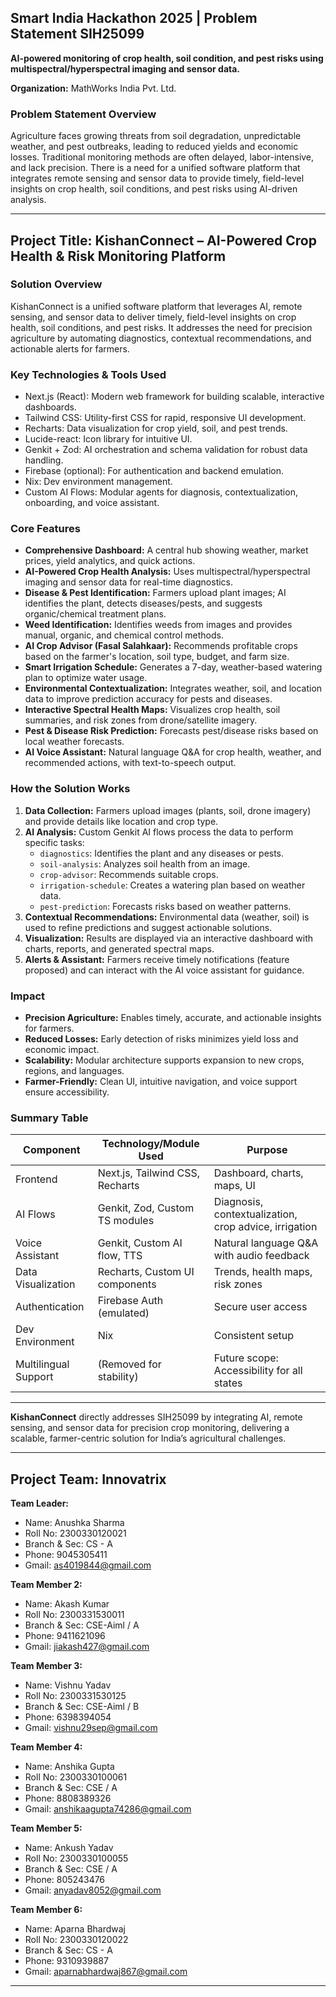 ## Smart India Hackathon 2025 | Problem Statement SIH25099

**AI-powered monitoring of crop health, soil condition, and pest risks using multispectral/hyperspectral imaging and sensor data.**

**Organization:** MathWorks India Pvt. Ltd.

### Problem Statement Overview
Agriculture faces growing threats from soil degradation, unpredictable weather, and pest outbreaks, leading to reduced yields and economic losses. Traditional monitoring methods are often delayed, labor-intensive, and lack precision. There is a need for a unified software platform that integrates remote sensing and sensor data to provide timely, field-level insights on crop health, soil conditions, and pest risks using AI-driven analysis.

---

## Project Title: KishanConnect – AI-Powered Crop Health & Risk Monitoring Platform

### Solution Overview
KishanConnect is a unified software platform that leverages AI, remote sensing, and sensor data to deliver timely, field-level insights on crop health, soil conditions, and pest risks. It addresses the need for precision agriculture by automating diagnostics, contextual recommendations, and actionable alerts for farmers.

### Key Technologies & Tools Used
- Next.js (React): Modern web framework for building scalable, interactive dashboards.
- Tailwind CSS: Utility-first CSS for rapid, responsive UI development.
- Recharts: Data visualization for crop yield, soil, and pest trends.
- Lucide-react: Icon library for intuitive UI.
- Genkit + Zod: AI orchestration and schema validation for robust data handling.
- Firebase (optional): For authentication and backend emulation.
- Nix: Dev environment management.
- Custom AI Flows: Modular agents for diagnosis, contextualization, onboarding, and voice assistant.

### Core Features
- **Comprehensive Dashboard:** A central hub showing weather, market prices, yield analytics, and quick actions.
- **AI-Powered Crop Health Analysis:** Uses multispectral/hyperspectral imaging and sensor data for real-time diagnostics.
- **Disease & Pest Identification:** Farmers upload plant images; AI identifies the plant, detects diseases/pests, and suggests organic/chemical treatment plans.
- **Weed Identification:** Identifies weeds from images and provides manual, organic, and chemical control methods.
- **AI Crop Advisor (Fasal Salahkaar):** Recommends profitable crops based on the farmer's location, soil type, budget, and farm size.
- **Smart Irrigation Schedule:** Generates a 7-day, weather-based watering plan to optimize water usage.
- **Environmental Contextualization:** Integrates weather, soil, and location data to improve prediction accuracy for pests and diseases.
- **Interactive Spectral Health Maps:** Visualizes crop health, soil summaries, and risk zones from drone/satellite imagery.
- **Pest & Disease Risk Prediction:** Forecasts pest/disease risks based on local weather forecasts.
- **AI Voice Assistant:** Natural language Q&A for crop health, weather, and recommended actions, with text-to-speech output.

### How the Solution Works
1.  **Data Collection:** Farmers upload images (plants, soil, drone imagery) and provide details like location and crop type.
2.  **AI Analysis:** Custom Genkit AI flows process the data to perform specific tasks:
    *   `diagnostics`: Identifies the plant and any diseases or pests.
    *   `soil-analysis`: Analyzes soil health from an image.
    *   `crop-advisor`: Recommends suitable crops.
    *   `irrigation-schedule`: Creates a watering plan based on weather data.
    *   `pest-prediction`: Forecasts risks based on weather patterns.
3.  **Contextual Recommendations:** Environmental data (weather, soil) is used to refine predictions and suggest actionable solutions.
4.  **Visualization:** Results are displayed via an interactive dashboard with charts, reports, and generated spectral maps.
5.  **Alerts & Assistant:** Farmers receive timely notifications (feature proposed) and can interact with the AI voice assistant for guidance.

### Impact
- **Precision Agriculture:** Enables timely, accurate, and actionable insights for farmers.
- **Reduced Losses:** Early detection of risks minimizes yield loss and economic impact.
- **Scalability:** Modular architecture supports expansion to new crops, regions, and languages.
- **Farmer-Friendly:** Clean UI, intuitive navigation, and voice support ensure accessibility.

### Summary Table

| Component | Technology/Module Used | Purpose |
|---|---|---|
| Frontend | Next.js, Tailwind CSS, Recharts | Dashboard, charts, maps, UI |
| AI Flows | Genkit, Zod, Custom TS modules | Diagnosis, contextualization, crop advice, irrigation |
| Voice Assistant | Genkit, Custom AI flow, TTS | Natural language Q&A with audio feedback |
| Data Visualization | Recharts, Custom UI components | Trends, health maps, risk zones |
| Authentication | Firebase Auth (emulated) | Secure user access |
| Dev Environment | Nix | Consistent setup |
| Multilingual Support | (Removed for stability) | Future scope: Accessibility for all states |


---

**KishanConnect** directly addresses SIH25099 by integrating AI, remote sensing, and sensor data for precision crop monitoring, delivering a scalable, farmer-centric solution for India’s agricultural challenges.

---

## Project Team: Innovatrix

**Team Leader:**
- Name: Anushka Sharma
- Roll No: 2300330120021
- Branch & Sec: CS - A
- Phone: 9045305411
- Gmail: as4019844@gmail.com

**Team Member 2:**
- Name: Akash Kumar
- Roll No: 2300331530011
- Branch & Sec: CSE-Aiml / A
- Phone: 9411621096
- Gmail: jiakash427@gmail.com

**Team Member 3:**
- Name: Vishnu Yadav
- Roll No: 2300331530125
- Branch & Sec: CSE-Aiml / B
- Phone: 6398394054
- Gmail: vishnu29sep@gmail.com

**Team Member 4:**
- Name: Anshika Gupta
- Roll No: 2300330100061
- Branch & Sec: CSE / A
- Phone: 8808389326
- Gmail: anshikaagupta74286@gmail.com

**Team Member 5:**
- Name: Ankush Yadav
- Roll No: 2300330100055
- Branch & Sec: CSE / A
- Phone: 805243476
- Gmail: anyadav8052@gmail.com

**Team Member 6:**
- Name: Aparna Bhardwaj
- Roll No: 2300330120022
- Branch & Sec: CS - A
- Phone: 9310939887
- Gmail: aparnabhardwaj867@gmail.com

---
